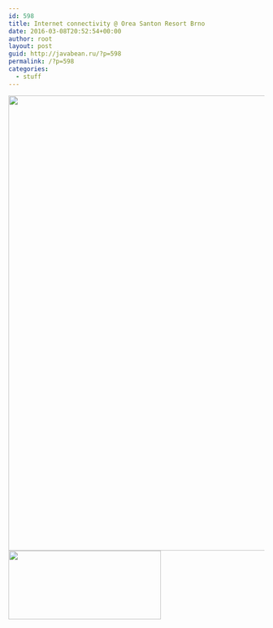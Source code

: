```yaml
---
id: 598
title: Internet connectivity @ Orea Santon Resort Brno
date: 2016-03-08T20:52:54+00:00
author: root
layout: post
guid: http://javabean.ru/?p=598
permalink: /?p=598
categories:
  - stuff
---
```

<img src="http://www.resortsanton.cz/admin/pictures4flash/fullsize/4_Orea%20Resort%20Santon.jpg" width="1388" height="894" class="aligncenter" />
  
<img src="http://www.speedtest.net/android/1767188198.png" width="300" height="135" class="alignnone" />